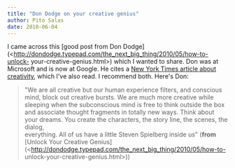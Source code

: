 ```yaml
---
title: "Don Dodge on your creative genius"
author: Pito Salas
date: 2010-06-04
---
```




I came across this [good post from Don
Dodge](<http://dondodge.typepad.com/the_next_big_thing/2010/05/how-to-unlock-
your-creative-genius.html>) which I wanted to share. Don was at Microsoft and
is now at Google. He cites a [New York Times article about
creativity](<http://www.nytimes.com/2010/05/08/books/08creative.html>), which
I've also read. I recommend both. Here's Don:

> "We are all creative but our human experience filters, and conscious mind,
> block out creative bursts. We are much more creative while sleeping when the
> subconscious mind is free to think outside the box and associate thought
> fragments in totally new ways. Think about your dreams. You create the
> characters, the story line, the scenes, the dialog,  
> everything. All of us have a little Steven Spielberg inside us" (**from**
> [Unlock Your Creative
> Genius](<http://dondodge.typepad.com/the_next_big_thing/2010/05/how-to-
> unlock-your-creative-genius.html>))


